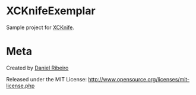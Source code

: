 # XCKnifeExemplar

Sample project for [XCKnife](https://github.com/square/xcknife).

# Meta

Created by [Daniel Ribeiro](https://github.com/danielribeiro)

Released under the MIT License: http://www.opensource.org/licenses/mit-license.php
